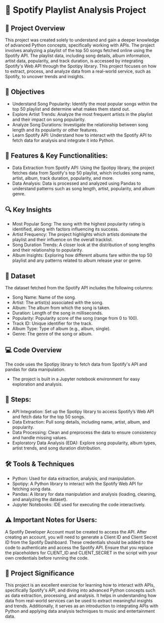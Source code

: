# 🎵 Spotify Playlist Analysis Project

## 📖 Project Overview

This project was created solely to understand and gain a deeper knowledge of advanced Python concepts, specifically working with APIs. The project involves analyzing a playlist of the top 50 songs fetched online using the Spotify API. The playlist data, including song details, album information, artist data, popularity, and track duration, is accessed by integrating Spotify's Web API through the Spotipy library. This project focuses on how to extract, process, and analyze data from a real-world service, such as Spotify, to uncover trends and insights.

## 🎯 Objectives
- Understand Song Popularity: Identify the most popular songs within the top 50 playlist and determine what makes them stand out.
- Explore Artist Trends: Analyze the most frequent artists in the playlist and their impact on song popularity.
- Analyze Song Durations: Investigate the relationship between song length and its popularity or other features.
- Learn Spotify API: Understand how to interact with the Spotify API to fetch data for analysis and integrate it into Python.

## 🔑 Features & Key Functionalities:
- Data Extraction from Spotify API: Using the Spotipy library, the project fetches data from Spotify's top 50 playlist, which includes song name, artist, album, track duration, popularity, and more.
- Data Analysis: Data is processed and analyzed using Pandas to understand patterns such as song length, artist, popularity, and album genre.

## 🔍 Key Insights
- Most Popular Song: The song with the highest popularity rating is identified, along with factors influencing its success.
- Artist Frequency: The project highlights which artists dominate the playlist and their influence on the overall tracklist.
- Song Duration Trends: A closer look at the distribution of song lengths and their relationship to popularity.
- Album Insights: Exploring how different albums fare within the top 50 playlist and any patterns related to album release year or genre.

## 📂 Dataset

The dataset fetched from the Spotify API includes the following columns:

- Song Name: Name of the song.
- Artist: The artist(s) associated with the song.
- Album: The album from which the song is taken.
- Duration: Length of the song in milliseconds.
- Popularity: Popularity score of the song (range from 0 to 100).
- Track ID: Unique identifier for the track.
- Album Type: Type of album (e.g., album, single).
- Genre: The genre of the song or album.

## 💻 Code Overview
The code uses the Spotipy library to fetch data from Spotify's API and pandas for data manipulation. 
- The project is built in a Jupyter notebook environment for easy exploration and analysis.

## 📝 Steps:
- API Integration: Set up the Spotipy library to access Spotify’s Web API and fetch data for the top 50 songs.
- Data Extraction: Pull song details, including name, artist, album, and popularity.
- Data Processing: Clean and preprocess the data to ensure consistency and handle missing values.
- Exploratory Data Analysis (EDA): Explore song popularity, album types, artist trends, and song duration distribution.

## 🛠️ Tools & Techniques
- Python: Used for data extraction, analysis, and manipulation.
- Spotipy: A Python library to interact with the Spotify Web API for fetching song data.
- Pandas: A library for data manipulation and analysis (loading, cleaning, and analyzing the dataset).
- Jupyter Notebooks: IDE used for executing the code interactively.

## ⚠️ Important Notes for Users:
A Spotify Developer Account must be created to access the API. After creating an account, you will need to generate a Client ID and Client Secret ID from the Spotify Dashboard.
These credentials should be added to the code to authenticate and access the Spotify API. Ensure that you replace the placeholders for CLIENT_ID and CLIENT_SECRET in the script with your own credentials before running the code.

## 🚀 Project Significance

This project is an excellent exercise for learning how to interact with APIs, specifically Spotify's API, and diving into advanced Python concepts such as data extraction, processing, and analysis. It helps in understanding how data from real-world services can be used to extract meaningful insights and trends. Additionally, it serves as an introduction to integrating APIs with Python and applying data analysis techniques to music and entertainment data.
